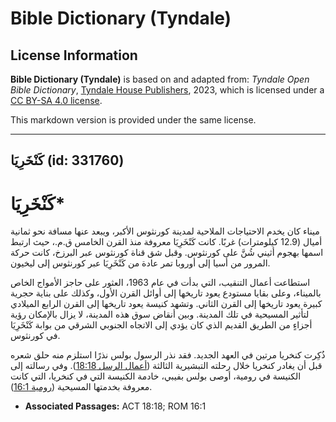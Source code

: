 # Bible Dictionary (Tyndale)

## License Information

**Bible Dictionary (Tyndale)** is based on and adapted from: _Tyndale Open Bible Dictionary_, [Tyndale House Publishers](https://tyndaleopenresources.com/), 2023, which is licensed under a [CC BY-SA 4.0 license](https://creativecommons.org/licenses/by-sa/4.0/legalcode.en).

This markdown version is provided under the same license.



--------------------------------

## كَنْخَرِيَا (id: 331760)

كَنْخَرِيَا\*
=============

ميناء كان يخدم الاحتياجات الملاحية لمدينة كورنثوس الأكبر، ويبعد عنها مسافة نحو ثمانية أميال (12\.9 كيلومترات) غربًا. كانت كَنْخَرِيَا معروفة منذ القرن الخامس ق.م.، حيث ارتبط اسمها بهجوم أثيني شُنَّ على كورنثوس. وقبل شق قناة كورنثوس عبر البرزخ، كانت حركة المرور من أسيا إلى أوروبا تمر عادة من كَنْخَرِيَا عبر كورنثوس إلى ليخيون.

استطاعت أعمال التنقيب، التي بدأت في عام 1963، العثور على حاجز الأمواج الخاص بالميناء، وعلى بقايا مستودع يعود تاريخها إلى أوائل القرن الأول، وكذلك على بناية حجرية كبيرة يعود تاريخها إلى القرن الثاني. وتشهد كنيسة يعود تاريخها إلى القرن الرابع الميلادي لتأثير المسيحية في تلك المدينة. وبين أنقاض سوق هذه المدينة، لا يزال بالإمكان رؤية أجزاءٍ من الطريق القديم الذي كان يؤدي إلى الاتجاه الجنوبي الشرقي من بوابة كَنْخَرِيَا في كورنثوس.

ذُكِرت كنخريا مرتين في العهد الجديد. فقد نذر الرسول بولس نذرًا استلزم منه حلق شعره قبل أن يغادر كنخريا خلال رحلته التبشيرية الثالثة ([أعمال الرسل 18:18](https://ref.ly/Acts18:18)). وفي رسالته إلى الكنيسة في رومية، أوصى بولس بفيبي، خادمة الكنيسة التي في كنخريا، التي كانت معروفة بخدمتها المسيحية ([رومية 16:1](https://ref.ly/Rom16:1)).

* **Associated Passages:** ACT 18:18; ROM 16:1

